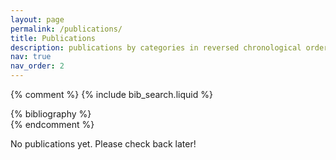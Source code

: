 ```yaml
---
layout: page
permalink: /publications/
title: Publications
description: publications by categories in reversed chronological order. generated by jekyll-scholar.
nav: true
nav_order: 2
---
```


<!-- _pages/publications.md

<!-- Bibsearch Feature -->

{% comment %}
{% include bib_search.liquid %}
<div class="publications">
{% bibliography %}
</div>
{% endcomment %}

<p>No publications yet. Please check back later!</p>

